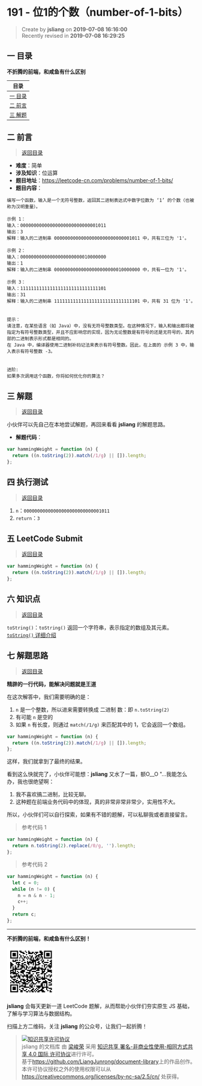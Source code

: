 191 - 位1的个数（number-of-1-bits）
===

> Create by **jsliang** on **2019-07-08 16:16:00**  
> Recently revised in **2019-07-08 16:29:25**

## <a name="chapter-one" id="chapter-one">一 目录</a>

**不折腾的前端，和咸鱼有什么区别**

| 目录 |
| --- | 
| [一 目录](#chapter-one) | 
| <a name="catalog-chapter-two" id="catalog-chapter-two"></a>[二 前言](#chapter-two) |
| <a name="catalog-chapter-three" id="catalog-chapter-three"></a>[三 解题](#chapter-three) |

## <a name="chapter-two" id="chapter-two">二 前言</a>

> [返回目录](#chapter-one)

* **难度**：简单
* **涉及知识**：位运算
* **题目地址**：https://leetcode-cn.com/problems/number-of-1-bits/
* **题目内容**：

```
编写一个函数，输入是一个无符号整数，返回其二进制表达式中数字位数为 ‘1’ 的个数（也被称为汉明重量）。

示例 1：
输入：00000000000000000000000000001011
输出：3
解释：输入的二进制串 00000000000000000000000000001011 中，共有三位为 '1'。

示例 2：
输入：00000000000000000000000010000000
输出：1
解释：输入的二进制串 00000000000000000000000010000000 中，共有一位为 '1'。

示例 3：
输入：11111111111111111111111111111101
输出：31
解释：输入的二进制串 11111111111111111111111111111101 中，共有 31 位为 '1'。
 

提示：
请注意，在某些语言（如 Java）中，没有无符号整数类型。在这种情况下，输入和输出都将被指定为有符号整数类型，并且不应影响您的实现，因为无论整数是有符号的还是无符号的，其内部的二进制表示形式都是相同的。
在 Java 中，编译器使用二进制补码记法来表示有符号整数。因此，在上面的 示例 3 中，输入表示有符号整数 -3。
 

进阶:
如果多次调用这个函数，你将如何优化你的算法？
```

## <a name="chapter-three" id="chapter-three">三 解题</a>

> [返回目录](#chapter-one)

小伙伴可以先自己在本地尝试解题，再回来看看 **jsliang** 的解题思路。

* **解题代码**：

```js
var hammingWeight = function (n) {
  return ((n.toString(2)).match(/1/g) || []).length;
};
```

## <a name="chapter-four" id="chapter-four">四 执行测试</a>

> [返回目录](#chapter-one)

1. `n`：`00000000000000000000000000001011`
2. `return`：`3`


## <a name="chapter-five" id="chapter-five">五 LeetCode Submit</a>

> [返回目录](#chapter-one)

```js
var hammingWeight = function (n) {
  return ((n.toString(2)).match(/1/g) || []).length;
};
```

## <a name="chapter-six" id="chapter-six">六 知识点</a>

> [返回目录](#chapter-one)

`toString()`：`toString()` 返回一个字符串，表示指定的数组及其元素。[`toString()` 详细介绍](https://github.com/LiangJunrong/document-library/blob/master/JavaScript-library/JavaScript/Function/toString.md)

## <a name="chapter-seven" id="chapter-seven">七 解题思路</a>

> [返回目录](#chapter-one)

**精辟的一行代码，能解决问题就是王道**

在这次解答中，我们需要明确的是：

1. `n` 是一个整数，所以进来需要转换成 二进制 数：即 `n.toString(2)`
2. 有可能 `n` 是空的
3. 如果 `n` 有长度，则通过 `match(/1/g)` 来匹配其中的 1，它会返回一个数组。

```js
var hammingWeight = function (n) {
  return ((n.toString(2)).match(/1/g) || []).length;
};
```

这样，我们就拿到了最终的结果。

看到这么快就完了，小伙伴可能想：**jsliang** 又水了一篇，额O__O "…我能怎么办，我也很绝望啊：

1. 我不喜欢搞二进制，比较无聊。
2. 这种题在前端业务代码中的体现，真的非常非常非常少，实用性不大。

所以，小伙伴们可以自行探索，如果有不错的题解，可以私聊我或者直接留言。

> 参考代码 1

```js
var hammingWeight = function (n) {
  return n.toString(2).replace(/0/g, '').length;
};
```

> 参考代码 2

```js
var hammingWeight = function (n) {
  let c = 0;
  while (n != 0) {
    n = n & n - 1;
    c++;
  }
  return c;
};
```

---

**不折腾的前端，和咸鱼有什么区别！**

![图](../../../public-repertory/img/z-small-wechat-public-address.jpg)

**jsliang** 会每天更新一道 LeetCode 题解，从而帮助小伙伴们夯实原生 JS 基础，了解与学习算法与数据结构。

扫描上方二维码，关注 **jsliang** 的公众号，让我们一起折腾！

> <a rel="license" href="http://creativecommons.org/licenses/by-nc-sa/4.0/"><img alt="知识共享许可协议" style="border-width:0" src="https://i.creativecommons.org/l/by-nc-sa/4.0/88x31.png" /></a><br /><span xmlns:dct="http://purl.org/dc/terms/" property="dct:title">jsliang 的文档库</span> 由 <a xmlns:cc="http://creativecommons.org/ns#" href="https://github.com/LiangJunrong/document-library" property="cc:attributionName" rel="cc:attributionURL">梁峻荣</a> 采用 <a rel="license" href="http://creativecommons.org/licenses/by-nc-sa/4.0/">知识共享 署名-非商业性使用-相同方式共享 4.0 国际 许可协议</a>进行许可。<br />基于<a xmlns:dct="http://purl.org/dc/terms/" href="https://github.com/LiangJunrong/document-library" rel="dct:source">https://github.com/LiangJunrong/document-library</a>上的作品创作。<br />本许可协议授权之外的使用权限可以从 <a xmlns:cc="http://creativecommons.org/ns#" href="https://creativecommons.org/licenses/by-nc-sa/2.5/cn/" rel="cc:morePermissions">https://creativecommons.org/licenses/by-nc-sa/2.5/cn/</a> 处获得。
